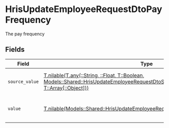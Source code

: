 # HrisUpdateEmployeeRequestDtoPayFrequency

The pay frequency


## Fields

| Field                                                                                                                                                                                                                  | Type                                                                                                                                                                                                                   | Required                                                                                                                                                                                                               | Description                                                                                                                                                                                                            | Example                                                                                                                                                                                                                |
| ---------------------------------------------------------------------------------------------------------------------------------------------------------------------------------------------------------------------- | ---------------------------------------------------------------------------------------------------------------------------------------------------------------------------------------------------------------------- | ---------------------------------------------------------------------------------------------------------------------------------------------------------------------------------------------------------------------- | ---------------------------------------------------------------------------------------------------------------------------------------------------------------------------------------------------------------------- | ---------------------------------------------------------------------------------------------------------------------------------------------------------------------------------------------------------------------- |
| `source_value`                                                                                                                                                                                                         | [T.nilable(T.any(::String, ::Float, T::Boolean, Models::Shared::HrisUpdateEmployeeRequestDtoSchemasEmployment4, T::Array[::Object]))](../../models/shared/hrisupdateemployeerequestdtoschemasemploymentsourcevalue.md) | :heavy_minus_sign:                                                                                                                                                                                                     | The source value of the pay frequency.                                                                                                                                                                                 | Hourly                                                                                                                                                                                                                 |
| `value`                                                                                                                                                                                                                | [T.nilable(Models::Shared::HrisUpdateEmployeeRequestDtoSchemasEmploymentValue)](../../models/shared/hrisupdateemployeerequestdtoschemasemploymentvalue.md)                                                             | :heavy_minus_sign:                                                                                                                                                                                                     | The pay frequency of the job postings.                                                                                                                                                                                 | hourly                                                                                                                                                                                                                 |